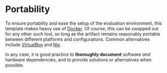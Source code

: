 # Portability
To ensure portability and ease the setup of the evaluation environment, this template makes heavy
use of [Docker](https://www.docker.com/). Of course, this can be swapped out for any other such
tool, so long as the artifact remains reasonably portable between different platforms and
configurations. Common alternatives include [VirtualBox](https://www.virtualbox.org/) and
[Nix](https://nixos.org/).

In any case, it is good practice to **thoroughly document** software _and_ hardware dependencies,
and to provide solutions or alternatives when possible.
